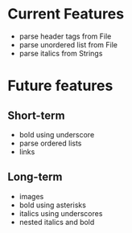 # Current Features

- parse header tags from File
- parse unordered list from File
- parse italics from Strings

# Future features

## Short-term

- bold using underscore
- parse ordered lists
- links

## Long-term

- images
- bold using asterisks
- italics using underscores
- nested italics and bold
